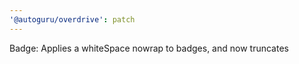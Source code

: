 ```yaml
---
'@autoguru/overdrive': patch
---
```


Badge: Applies a whiteSpace nowrap to badges, and now truncates
